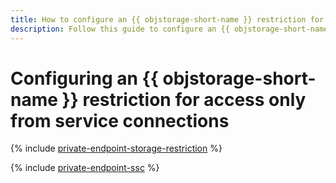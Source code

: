 ```yaml
---
title: How to configure an {{ objstorage-short-name }} restriction for access only from {{ vpc-full-name }} service connections
description: Follow this guide to configure an {{ objstorage-short-name }} restriction for access only from service connections.
---
```


# Configuring an {{ objstorage-short-name }} restriction for access only from service connections

{% include [private-endpoint-storage-restriction](../../_includes/storage/private-endpoint-storage-restriction.md) %}

{% include [private-endpoint-ssc](../../_includes/storage/private-endpoint-ssc.md) %}